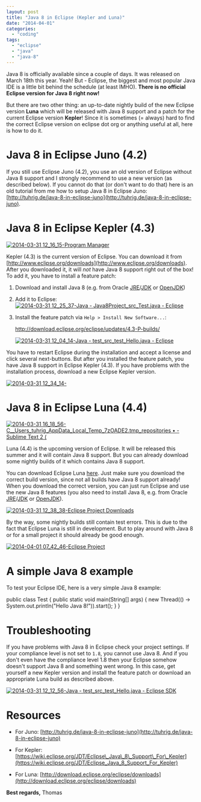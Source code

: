```yaml
---
layout: post
title: "Java 8 in Eclipse (Kepler and Luna)"
date: "2014-04-01"
categories: 
  - "coding"
tags: 
  - "eclipse"
  - "java"
  - "java-8"
---
```


Java 8 is officially available since a couple of days. It was released on March 18th this year. Yeah! But - Eclipse, the biggest and most popular Java IDE is a little bit behind the schedule (at least IMHO). **There is no official Eclipse version for Java 8 right now!**

But there are two other thing: an up-to-date nightly build of the new Eclipse version **Luna** which will be released with Java 8 support and a patch for the current Eclipse version **Kepler**! Since it is sometimes (= always) hard to find the correct Eclipse version on eclipse dot org or anything useful at all, here is how to do it.

# Java 8 in Eclipse Juno (4.2)

If you still use Eclipse Juno (4.2), you use an old version of Eclipse without Java 8 support and I strongly recommend to use a new version (as described below). If you cannot do that (or don't want to do that) here is an old tutorial from me how to setup Java 8 in Eclipse Juno: [http://tuhrig.de/java-8-in-eclipse-juno](http://tuhrig.de/java-8-in-eclipse-juno).

# Java 8 in Eclipse Kepler (4.3)

[![2014-03-31 12_16_15-Program Manager](images/2014-03-31-12_16_15-Program-Manager-300x200.png)](http://tuhrig.de/wp-content/uploads/2014/03/2014-03-31-12_16_15-Program-Manager.png)

Kepler (4.3) is the current version of Eclipse. You can download it from [http://www.eclipse.org/downloads](http://www.eclipse.org/downloads). After you downloaded it, it will _not_ have Java 8 support right out of the box! To add it, you have to install a feature patch:

1. Download and install Java 8 (e.g. from Oracle [JRE](http://www.oracle.com/technetwork/java/javase/downloads/jre8-downloads-2133155.html)/[JDK](http://www.oracle.com/technetwork/java/javase/downloads/jdk8-downloads-2133151.html) or [OpenJDK](https://jdk8.java.net/download.html))
2. Add it to Eclipse: [![2014-03-31 12_25_37-Java - Java8Project_src_Test.java - Eclipse](images/2014-03-31-12_25_37-Java-Java8Project_src_Test.java-Eclipse.png)](http://tuhrig.de/wp-content/uploads/2014/03/2014-03-31-12_25_37-Java-Java8Project_src_Test.java-Eclipse.png)
3. Install the feature patch via `Help > Install New Software...`:
    
    http://download.eclipse.org/eclipse/updates/4.3-P-builds/
    
    [![2014-03-31 12_04_14-Java - test_src_test_Hello.java - Eclipse](images/2014-03-31-12_04_14-Java-test_src_test_Hello.java-Eclipse.png)](http://tuhrig.de/wp-content/uploads/2014/03/2014-03-31-12_04_14-Java-test_src_test_Hello.java-Eclipse.png)

You have to restart Eclipse during the installation and accept a license and click several next-buttons. But after you installed the feature patch, you have Java 8 support in Eclipse Kepler (4.3). If you have problems with the installation process, download a new Eclipse Kepler version.

[![2014-03-31 12_34_14-](images/2014-03-31-12_34_14-.png)](http://tuhrig.de/wp-content/uploads/2014/03/2014-03-31-12_34_14-.png)

# Java 8 in Eclipse Luna (4.4)

[![2014-03-31 16_18_56-C__Users_tuhrig_AppData_Local_Temp_7zOADE2.tmp_repositories • - Sublime Text 2 (](images/2014-03-31-16_18_56-C__Users_tuhrig_AppData_Local_Temp_7zOADE2.tmp_repositories-•-Sublime-Text-2--300x200.png)](http://tuhrig.de/wp-content/uploads/2014/03/2014-03-31-16_18_56-C__Users_tuhrig_AppData_Local_Temp_7zOADE2.tmp_repositories-•-Sublime-Text-2-.png)

Luna (4.4) is the upcoming version of Eclipse. It will be released this summer and it will contain Java 8 support. But you can already download some nightly builds of it which contains Java 8 support.

You can download Eclipse Luna [here](http://download.eclipse.org/eclipse/downloads). Just make sure you download the correct build version, since not all builds have Java 8 support already! When you download the correct version, you can just run Eclipse and use the new Java 8 features (you also need to install Java 8, e.g. from Oracle [JRE](http://www.oracle.com/technetwork/java/javase/downloads/jre8-downloads-2133155.html)/[JDK](http://www.oracle.com/technetwork/java/javase/downloads/jdk8-downloads-2133151.html) or [OpenJDK](https://jdk8.java.net/download.html)).

[![2014-03-31 12_38_38-Eclipse Project Downloads](images/2014-03-31-12_38_38-Eclipse-Project-Downloads.png)](http://tuhrig.de/wp-content/uploads/2014/03/2014-03-31-12_38_38-Eclipse-Project-Downloads.png)

By the way, some nightly builds still contain test errors. This is due to the fact that Eclipse Luna is still in development. But to play around with Java 8 or for a small project it should already be good enough.

[![2014-04-01 07_42_46-Eclipse Project](images/2014-04-01-07_42_46-Eclipse-Project-1024x123.png)](http://tuhrig.de/wp-content/uploads/2014/04/2014-04-01-07_42_46-Eclipse-Project.png)

# A simple Java 8 example

To test your Eclipse IDE, here is a very simple Java 8 example:

public class Test {
	public static void main(String\[\] args) {
		new Thread(() -> System.out.println("Hello Java 8!")).start();
	}
}

# Troubleshooting

If you have problems with Java 8 in Eclipse check your project settings. If your compliance level is not set to `1.8`, you cannot use Java 8. And if you don't even have the compliance level 1.8 then your Eclipse somehow doesn't support Java 8 and something went wrong. In this case, get yourself a new Kepler version and install the feature patch or download an appropriate Luna build as described above.

[![2014-03-31 12_12_56-Java - test_src_test_Hello.java - Eclipse SDK](images/2014-03-31-12_12_56-Java-test_src_test_Hello.java-Eclipse-SDK.png)](http://tuhrig.de/wp-content/uploads/2014/03/2014-03-31-12_12_56-Java-test_src_test_Hello.java-Eclipse-SDK.png)

# Resources

- For Juno: [http://tuhrig.de/java-8-in-eclipse-juno](http://tuhrig.de/java-8-in-eclipse-juno)

- For Kepler: [https://wiki.eclipse.org/JDT/Eclipse\_Java\_8\_Support\_For\_Kepler](https://wiki.eclipse.org/JDT/Eclipse_Java_8_Support_For_Kepler)
- For Luna: [http://download.eclipse.org/eclipse/downloads](http://download.eclipse.org/eclipse/downloads)

**Best regards,** Thomas
